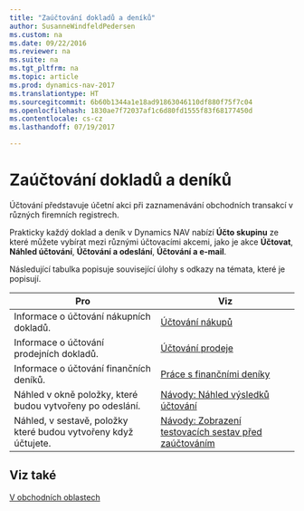 ```yaml
---
title: "Zaúčtování dokladů a deníků"
author: SusanneWindfeldPedersen
ms.custom: na
ms.date: 09/22/2016
ms.reviewer: na
ms.suite: na
ms.tgt_pltfrm: na
ms.topic: article
ms.prod: dynamics-nav-2017
ms.translationtype: HT
ms.sourcegitcommit: 6b60b1344a1e18ad91863046110df880f75f7c04
ms.openlocfilehash: 1830ae7f72037af1c6d80fd1555f83f68177450d
ms.contentlocale: cs-cz
ms.lasthandoff: 07/19/2017

---
```

    
# <a name="post-documents-and-journals"></a>Zaúčtování dokladů a deníků
Účtování představuje účetní akci při zaznamenávání obchodních transakcí v různých firemních registrech.

Prakticky každý doklad a deník v Dynamics NAV nabízí **Účto skupinu** ze které můžete vybírat mezi různými účtovacími akcemi, jako je akce **Účtovat**, **Náhled účtování**, **Účtování a odeslání**, **Účtování a e-mail**.

Následující tabulka popisuje související úlohy s odkazy na témata, které je popisují.

|Pro   |Viz   |
|-----|------| 
|Informace o účtování nákupních dokladů. |[Účtování nákupů](ui-post-purchases.md)| 
|Informace o účtování prodejních dokladů.|[Účtování prodeje](ui-post-sales.md)|
|Informace o účtování finančních deníků. |[Práce s finančními deníky](ui-work-general-journals.md)|
|Náhled v okně položky, které budou vytvořeny po odeslání.|[Návody: Náhled výsledků účtování ](ui-how-preview-post-results.md)|
|Náhled, v sestavě, položky které budou vytvořeny když účtujete.|[Návody: Zobrazení testovacích sestav před zaúčtováním](ui-how-view-test-reports-posting.md)|

## <a name="see-also"></a>Viz také
[V obchodních oblastech](ui-across-business-areas.md)

